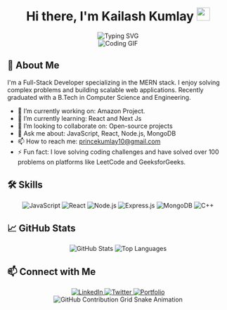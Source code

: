 <div align="center">
  <h1>Hi there, I'm Kailash Kumlay <img src="https://media.giphy.com/media/hvRJCLFzcasrR4ia7z/giphy.gif" width="30px"></h1>
  <img src="https://readme-typing-svg.herokuapp.com?font=Jetbrains+mono&size=40&duration=3000&color=33FF33&center=true&vCenter=true&width=435&lines=Full-Stack+Developer;MERN+Stack+Enthusiast;Passionate+Coder" alt="Typing SVG"/>
</div>

<div align="center">
  <img src="URL_OF_YOUR_GIF.gif" alt="Coding GIF" />
</div>

## 🚀 About Me
I'm a Full-Stack Developer specializing in the MERN stack. I enjoy solving complex problems and building scalable web applications. Recently graduated with a B.Tech in Computer Science and Engineering.

- 🔭 I’m currently working on: Amazon Project.
- 🌱 I’m currently learning: React and Next Js
- 👯 I’m looking to collaborate on: Open-source projects
- 💬 Ask me about: JavaScript, React, Node.js, MongoDB
- 📫 How to reach me: princekumlay10@gmail.com
- ⚡ Fun fact: I love solving coding challenges and have solved over 100 problems on platforms like LeetCode and GeeksforGeeks.

## 🛠️ Skills
<div align="center">
  <img src="https://img.shields.io/badge/JavaScript-323330?style=for-the-badge&logo=javascript&logoColor=F7DF1E" alt="JavaScript" />
  <img src="https://img.shields.io/badge/React-20232A?style=for-the-badge&logo=react&logoColor=61DAFB" alt="React" />
  <img src="https://img.shields.io/badge/Node.js-339933?style=for-the-badge&logo=nodedotjs&logoColor=white" alt="Node.js" />
  <img src="https://img.shields.io/badge/Express.js-000000?style=for-the-badge&logo=express&logoColor=white" alt="Express.js" />
  <img src="https://img.shields.io/badge/MongoDB-4EA94B?style=for-the-badge&logo=mongodb&logoColor=white" alt="MongoDB" />
  <img src="https://img.shields.io/badge/C++-00599C?style=for-the-badge&logo=cplusplus&logoColor=white" alt="C++" />
  <!-- Add more badges as needed -->
</div>

## 📈 GitHub Stats
<div align="center">
  <img src="https://github-readme-stats.vercel.app/api?username=princekumlay&show_icons=true&theme=radical" alt="GitHub Stats" />
  <img src="https://github-readme-stats.vercel.app/api/top-langs/?username=princekumlay&layout=compact&theme=radical" alt="Top Languages" />
</div>

## 📫 Connect with Me
<div align="center">
  <a href="https://www.linkedin.com/in/kailash-k-01312b203/">
    <img src="https://img.shields.io/badge/LinkedIn-0077B5?style=for-the-badge&logo=linkedin&logoColor=white" alt="LinkedIn"/>
  </a>
  <a href="https://twitter.com/KumblayPrince">
    <img src="https://img.shields.io/badge/Twitter-1DA1F2?style=for-the-badge&logo=twitter&logoColor=white" alt="Twitter"/>
  </a>
  <a href="https://princekumlay.github.io/portfolio/">
    <img src="https://img.shields.io/badge/Portfolio-000000?style=for-the-badge&logo=About.me&logoColor=white" alt="Portfolio"/>
  </a>
  <!-- Add more social links as needed -->
</div>

<div align="center">
  <img src="https://raw.githubusercontent.com/princekumlay/princekumlay/output/github-contribution-grid-snake.svg" alt="GitHub Contribution Grid Snake Animation"/>
</div>
